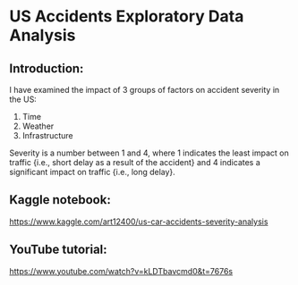 # US Accidents Exploratory Data Analysis

## Introduction:
I have examined the impact of 3 groups of factors on accident severity in the US:
1. Time
2. Weather
3. Infrastructure

Severity is a number between 1 and 4, where 1 indicates the least impact on traffic {i.e., short delay as a result of the accident} and 4 indicates a significant impact on traffic {i.e., long delay}.

## Kaggle notebook:
https://www.kaggle.com/art12400/us-car-accidents-severity-analysis

## YouTube tutorial:
https://www.youtube.com/watch?v=kLDTbavcmd0&t=7676s
